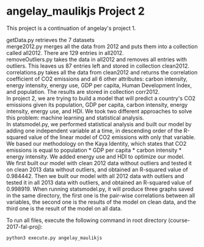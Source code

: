 # angelay_maulikjs Project 2

This project is a continuation of angelay's project 1.

getData.py retrieves the 7 datasets <br />
merge2012.py merges all the data from 2012 and puts them into a collection called all2012. There are 129 entries in all2012. <br />
removeOutliers.py takes the data in all2012 and removes all entries with outliers. This leaves us 87 entries left and stored in collection clean2012. <br />
correlations.py takes all the data from clean2012 and returns the correlation coefficient of CO2 emissions and all 6 other attributes: carbon intensity, energy intensity, energy use, GDP per capita, Human Development Index, and population. The results are stored in collection corr2012. <br />
In project 2, we are trying to build a model that will predict a country's CO2 emissions given its population, GDP per capita, carbon intensity, energy intensity, energy use, and HDI. We took two different approaches to solve this problem: machine learning and statistical analysis. <br />
In statsmodel.py, we performed statistical analysis and built our model by adding one independent variable at a time, in descending order of the R-squared value of the linear model of CO2 emissions with only that variable. We based our methodology on the Kaya Identity, which states that CO2 emissions is equal to population * GDP per capita * carbon intensity * energy intensity. We added energy use and HDI to optimize our model. <br />
We first built our model with clean 2012 data without outliers and tested it on clean 2013 data without outliers, and obtained an R-squared value of 0.984442. Then we built our model with all 2012 data with outliers and tested it in all 2013 data with outliers, and obtained an R-squared value of 0.998919. When running statsmodel.py, it will produce three graphs saved in the same directory, the first one is the pair-wise correlations between all variables, the second one is the results of the model on clean data, and the third one is the result of the model on all data.

To run all files, execute the following command in root directory (course-2017-fal-proj):
```
python3 execute.py angelay_maulikjs
```